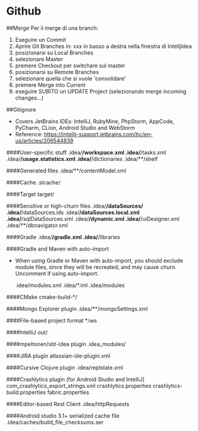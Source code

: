 Github
======================

##Merge
Per il merge di una branch:

1) Eseguire un Commit
2) Aprire Git Branches in: xxx in basso a destra nella finestra di IntelljIdea
3) posizionarsi su Local Branches
4) selezionare Master
5) premere Checkout per switchare sul master
6) posizionarsi su Remote Branches
7) selezionare quella che si vuole 'consolidare'
8) premere Merge into Current
9) eseguire SUBITO un UPDATE Project (selezionando merge incoming changes...)

##Gitignore
- Covers JetBrains IDEs: IntelliJ, RubyMine, PhpStorm, AppCode, PyCharm, CLion, Android Studio and WebStorm
- Reference: https://intellij-support.jetbrains.com/hc/en-us/articles/206544839

####User-specific stuff
    .idea/**/workspace.xml
    .idea/**/tasks.xml
    .idea/**/usage.statistics.xml
    .idea/**/dictionaries
    .idea/**/shelf

####Generated files
    .idea/**/contentModel.xml

####Cache
    .slcache/

####Target
    target/

####Sensitive or high-churn files
    .idea/**/dataSources/
    .idea/**/dataSources.ids
    .idea/**/dataSources.local.xml
    .idea/**/sqlDataSources.xml
    .idea/**/dynamic.xml
    .idea/**/uiDesigner.xml
    .idea/**/dbnavigator.xml

####Gradle
    .idea/**/gradle.xml
    .idea/**/libraries

####Gradle and Maven with auto-import
- When using Gradle or Maven with auto-import, you should exclude module files, since they will be recreated, and may cause churn.  Uncomment if using auto-import.
    
    
    .idea/modules.xml
    .idea/*.iml
    .idea/modules

####CMake
    cmake-build-*/

####Mongo Explorer plugin
    .idea/**/mongoSettings.xml

####File-based project format
    *.iws

####IntelliJ
    out/

####mpeltonen/sbt-idea plugin
    .idea_modules/

####JIRA plugin
    atlassian-ide-plugin.xml

####Cursive Clojure plugin
    .idea/replstate.xml

####Crashlytics plugin (for Android Studio and IntelliJ)
    com_crashlytics_export_strings.xml
    crashlytics.properties
    crashlytics-build.properties
    fabric.properties

####Editor-based Rest Client
    .idea/httpRequests

####Android studio 3.1+ serialized cache file
    .idea/caches/build_file_checksums.ser